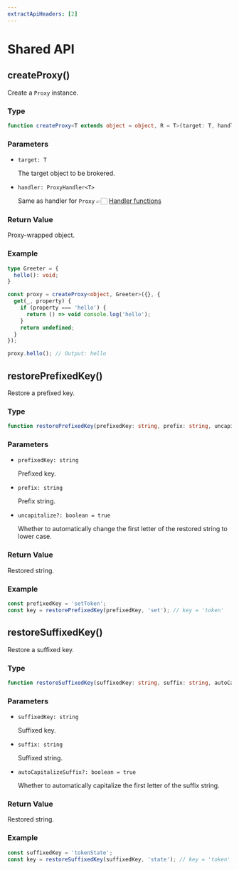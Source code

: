 ```yaml
---
extractApiHeaders: [2]
---
```


# Shared API

## createProxy()

Create a `Proxy` instance.

### Type

```ts
function createProxy<T extends object = object, R = T>(target: T, handler: ProxyHandler<T>): R;
```

### Parameters

- `target: T`

  The target object to be brokered.

- `handler: ProxyHandler<T>`

  Same as handler for `Proxy` 👉🏻 [Handler functions](https://developer.mozilla.org/en-US/docs/Web/JavaScript/Reference/Global_Objects/Proxy/Proxy#handler_functions)

### Return Value

Proxy-wrapped object.

### Example

```ts
type Greeter = {
  hello(): void;
}

const proxy = createProxy<object, Greeter>({}, {
  get(_, property) {
    if (property === 'hello') {
      return () => void console.log('hello');
    }
    return undefined;
  }
});

proxy.hello(); // Output: hello
```

## restorePrefixedKey()

Restore a prefixed key.

### Type

```ts
function restorePrefixedKey(prefixedKey: string, prefix: string, uncapitalize?: boolean): string;
```

### Parameters

- `prefixedKey: string`

  Prefixed key.

- `prefix: string`

  Prefix string.

- `uncapitalize?: boolean = true`

  Whether to automatically change the first letter of the restored string to lower case.

### Return Value

Restored string.

### Example

```ts
const prefixedKey = 'setToken';
const key = restorePrefixedKey(prefixedKey, 'set'); // key = 'token'
```

## restoreSuffixedKey()

Restore a suffixed key.

### Type

```ts
function restoreSuffixedKey(suffixedKey: string, suffix: string, autoCapitalizeSuffix?: boolean): string;
```

### Parameters

- `suffixedKey: string`

  Suffixed key.

- `suffix: string`

  Suffixed string.

- `autoCapitalizeSuffix?: boolean = true`

  Whether to automatically capitalize the first letter of the suffix string.

### Return Value

Restored string.

### Example

```ts
const suffixedKey = 'tokenState';
const key = restoreSuffixedKey(suffixedKey, 'state'); // key = 'token'
```
